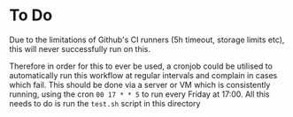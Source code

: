 # To Do
Due to the limitations of Github's CI runners (5h timeout, storage limits etc), this will never successfully run on this.

Therefore in order for this to ever be used, a cronjob could be utilised to automatically run this workflow at regular intervals and complain in cases which fail.
This should be done via a server or VM which is consistently running, using the cron `00 17 * * 5` to run every Friday at 17:00. All this needs to do is run the `test.sh` script in this directory